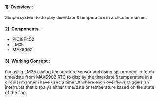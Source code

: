 #### 1)-Overview : 
Simple system to display time/date & temperature in a circular manner.
#### 2)-Components : 
- PIC18F452
- LM35
- MAX6902
#### 3)-Working Concept :
i'm using LM35 analog temperature sensor and using spi protocol to fetch time/date from MAX6902 RTC  to display the time/date & temperature in a circular manner
i have used a timer_0 where each overflows triggers an interrupts that dispalys either time/date or temperature based on the state of the flag.
